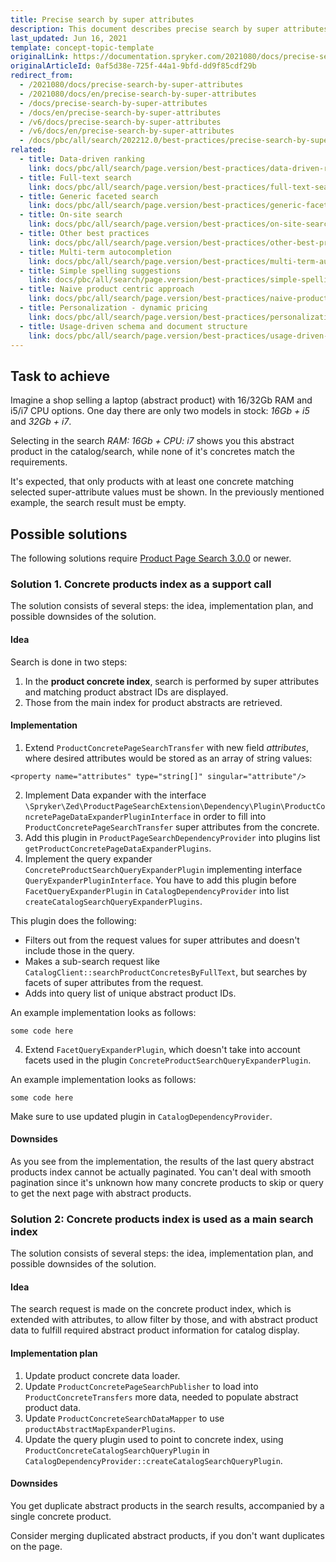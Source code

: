 ```yaml
---
title: Precise search by super attributes
description: This document describes precise search by super attributes
last_updated: Jun 16, 2021
template: concept-topic-template
originalLink: https://documentation.spryker.com/2021080/docs/precise-search-by-super-attributes
originalArticleId: 0af5d38e-725f-44a1-9bfd-dd9f85cdf29b
redirect_from:
  - /2021080/docs/precise-search-by-super-attributes
  - /2021080/docs/en/precise-search-by-super-attributes
  - /docs/precise-search-by-super-attributes
  - /docs/en/precise-search-by-super-attributes
  - /v6/docs/precise-search-by-super-attributes
  - /v6/docs/en/precise-search-by-super-attributes
  - /docs/pbc/all/search/202212.0/best-practices/precise-search-by-super-attributes.html
related:
  - title: Data-driven ranking
    link: docs/pbc/all/search/page.version/best-practices/data-driven-ranking.html
  - title: Full-text search
    link: docs/pbc/all/search/page.version/best-practices/full-text-search.html
  - title: Generic faceted search
    link: docs/pbc/all/search/page.version/best-practices/generic-faceted-search.html
  - title: On-site search
    link: docs/pbc/all/search/page.version/best-practices/on-site-search.html
  - title: Other best practices
    link: docs/pbc/all/search/page.version/best-practices/other-best-practices.html
  - title: Multi-term autocompletion
    link: docs/pbc/all/search/page.version/best-practices/multi-term-auto-completion.html
  - title: Simple spelling suggestions
    link: docs/pbc/all/search/page.version/best-practices/simple-spelling-suggestions.html
  - title: Naive product centric approach
    link: docs/pbc/all/search/page.version/best-practices/naive-product-centric-approach.html
  - title: Personalization - dynamic pricing
    link: docs/pbc/all/search/page.version/best-practices/personalization-dynamic-pricing.html
  - title: Usage-driven schema and document structure
    link: docs/pbc/all/search/page.version/best-practices/usage-driven-schema-and-document-structure.html
---
```


## Task to achieve

Imagine a shop selling a laptop (abstract product) with 16/32Gb RAM and i5/i7 CPU options. One day there are only two models in stock: *16Gb + i5* and *32Gb + i7*.

Selecting in the search *RAM: 16Gb + CPU: i7* shows you this abstract product in the catalog/search, while none of it's concretes match the requirements.

It's expected, that only products with at least one concrete matching selected super-attribute values must be shown. In the previously mentioned example, the search result must be empty.

## Possible solutions

The following solutions require [Product Page Search 3.0.0](https://github.com/spryker/product-page-search/releases/tag/3.0.0) or newer.

### Solution 1. Concrete products index as a support call
The solution consists of several steps: the idea, implementation plan, and possible downsides of the solution. 

#### Idea

Search is done in two steps:
1. In the **product concrete index**, search is performed by super attributes and matching product abstract IDs are displayed.
2. Those from the main index for product abstracts are retrieved.

#### Implementation

1. Extend `ProductConcretePageSearchTransfer` with new field *attributes*, where desired attributes would be stored as an array of string values:

```
<property name="attributes" type="string[]" singular="attribute"/>
```

2. Implement Data expander with the interface `\Spryker\Zed\ProductPageSearchExtension\Dependency\Plugin\ProductConcretePageDataExpanderPluginInterface` in order to fill into `ProductConcretePageSearchTransfer` super attributes from the concrete. 
3. Add this plugin in `ProductPageSearchDependencyProvider` into plugins list `getProductConcretePageDataExpanderPlugins`.
3. Implement the query expander `ConcreteProductSearchQueryExpanderPlugin` implementing interface `QueryExpanderPluginInterface`. You have to add this plugin before `FacetQueryExpanderPlugin` in `CatalogDependencyProvider` into list `createCatalogSearchQueryExpanderPlugins`.

This plugin does the following:
- Filters out from the request values for super attributes and doesn't include those in the query.
- Makes a sub-search request like `CatalogClient::searchProductConcretesByFullText`, but searches by facets of super attributes from the request.
- Adds into query list of unique abstract product IDs.

An example implementation looks as follows:

```
some code here
```

4. Extend `FacetQueryExpanderPlugin`, which doesn't take into account facets used in the plugin `ConcreteProductSearchQueryExpanderPlugin`.

An example implementation looks as follows:

```
some code here
```

Make sure to use updated plugin in `CatalogDependencyProvider`.

#### Downsides

As you see from the implementation, the results of the last query abstract products index cannot be actually paginated. You can't deal with smooth pagination since it's unknown how many concrete products to skip or query to get the next page with abstract products.


### Solution 2: Concrete products index is used as a main search index

The solution consists of several steps: the idea, implementation plan, and possible downsides of the solution. 

#### Idea

The search request is made on the concrete product index, which is extended with attributes, to allow filter by those, and with abstract product data to fulfill required abstract product information for catalog display.

#### Implementation plan

1. Update product concrete data loader.
2. Update `ProductConcretePageSearchPublisher` to load into `ProductConcreteTransfers` more data, needed to populate abstract product data.
3. Update `ProductConcreteSearchDataMapper` to use `productAbstractMapExpanderPlugins`.
4. Update the query plugin used to point to concrete index, using `ProductConcreteCatalogSearchQueryPlugin` in `CatalogDependencyProvider::createCatalogSearchQueryPlugin`.

#### Downsides

You get duplicate abstract products in the search results, accompanied by a single concrete product.

Consider merging duplicated abstract products, if you don't want duplicates on the page.
